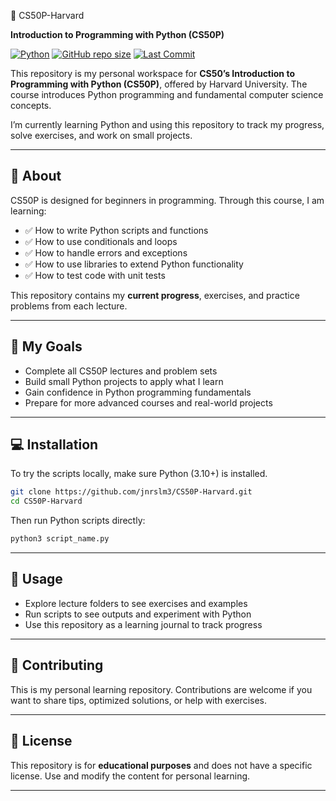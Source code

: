  🚀 CS50P-Harvard

**Introduction to Programming with Python (CS50P)**

[![Python](https://img.shields.io/badge/Python-3.10+-blue?logo=python\&logoColor=white)](https://www.python.org/)
[![GitHub repo size](https://img.shields.io/github/repo-size/jnrslm3/CS50P-Harvard)](https://github.com/jnrslm3/CS50P-Harvard)
[![Last Commit](https://img.shields.io/github/last-commit/jnrslm3/CS50P-Harvard)](https://github.com/jnrslm3/CS50P-Harvard/commits/main)

This repository is my personal workspace for **CS50’s Introduction to Programming with Python (CS50P)**, offered by Harvard University. The course introduces Python programming and fundamental computer science concepts.

I’m currently learning Python and using this repository to track my progress, solve exercises, and work on small projects.

---

## 📝 About

CS50P is designed for beginners in programming. Through this course, I am learning:

* ✅ How to write Python scripts and functions
* ✅ How to use conditionals and loops
* ✅ How to handle errors and exceptions
* ✅ How to use libraries to extend Python functionality
* ✅ How to test code with unit tests

This repository contains my **current progress**, exercises, and practice problems from each lecture.

---

## 🎯 My Goals

* Complete all CS50P lectures and problem sets
* Build small Python projects to apply what I learn
* Gain confidence in Python programming fundamentals
* Prepare for more advanced courses and real-world projects

---

## 💻 Installation

To try the scripts locally, make sure Python (3.10+) is installed.

```bash
git clone https://github.com/jnrslm3/CS50P-Harvard.git
cd CS50P-Harvard
```

Then run Python scripts directly:

```bash
python3 script_name.py
```

---

## 🚀 Usage

* Explore lecture folders to see exercises and examples
* Run scripts to see outputs and experiment with Python
* Use this repository as a learning journal to track progress

---

## 🤝 Contributing

This is my personal learning repository. Contributions are welcome if you want to share tips, optimized solutions, or help with exercises.

---

## 📄 License

This repository is for **educational purposes** and does not have a specific license. Use and modify the content for personal learning.

---
